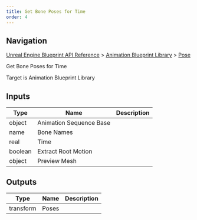 ```yaml
---
title: Get Bone Poses for Time
order: 4
---
```

## Navigation

[Unreal Engine Blueprint API Reference](https://dev.epicgames.com/documentation/en-us/unreal-engine/BlueprintAPI) > [Animation Blueprint Library](https://dev.epicgames.com/documentation/en-us/unreal-engine/BlueprintAPI/AnimationBlueprintLibrary) > [Pose](https://dev.epicgames.com/documentation/en-us/unreal-engine/BlueprintAPI/AnimationBlueprintLibrary/Pose)

Get Bone Poses for Time

Target is Animation Blueprint Library

## Inputs

| Type | Name | Description |
| --- | --- | --- |
| object | Animation Sequence Base |  |
| name | Bone Names |  |
| real | Time |  |
| boolean | Extract Root Motion |  |
| object | Preview Mesh |  |

## Outputs

| Type | Name | Description |
| --- | --- | --- |
| transform | Poses |  |
